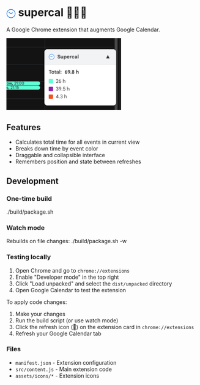 # <img src="assets/icons/icon48.png" width="24" alt="Supercal icon" style="vertical-align: middle"> supercal 🦸📆🌈

A Google Chrome extension that augments Google Calendar.

<img 
  src="/assets/screenshots/screenshot-1.1-640x400.jpg" 
  width="300" 
  alt="Screenshot of the extension.">

## Features
- Calculates total time for all events in current view
- Breaks down time by event color
- Draggable and collapsible interface
- Remembers position and state between refreshes

## Development

### One-time build
./build/package.sh

### Watch mode
Rebuilds on file changes:
./build/package.sh -w

### Testing locally
1. Open Chrome and go to `chrome://extensions`
2. Enable "Developer mode" in the top right
3. Click "Load unpacked" and select the `dist/unpacked` directory
4. Open Google Calendar to test the extension

To apply code changes:
1. Make your changes
2. Run the build script (or use watch mode)
3. Click the refresh icon (🔄) on the extension card in `chrome://extensions`
4. Refresh your Google Calendar tab

### Files
- `manifest.json` - Extension configuration
- `src/content.js` - Main extension code
- `assets/icons/*` - Extension icons
